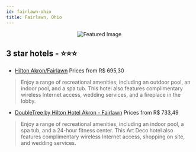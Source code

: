 ```yaml
---
id: fairlawn-ohio
title: Fairlawn, Ohio
---
```


<center><img src="https://i.travelapi.com/hotels/1000000/10000/4100/4055/dfc3cd3b_z.jpg" alt="Featured Image" /></center>


##  3 star hotels - ⭐️⭐️⭐️

-    [Hilton Akron/Fairlawn](https://us.hurb.com/hotels/fairlawn/hilton-akron-fairlawn-JNP-JP011677?cmp=18055) Prices from R$ 695,30
   > Enjoy a range of recreational amenities, including an outdoor pool, an indoor pool, and a spa tub. This hotel also features complimentary wireless Internet access, wedding services, and a fireplace in the lobby.
-    [DoubleTree by Hilton Hotel Akron - Fairlawn](https://us.hurb.com/hotels/fairlawn/doubletree-by-hilton-hotel-akron-fairlawn-JNP-JP211521?cmp=18055) Prices from R$ 733,49
   > Enjoy a range of recreational amenities, including an indoor pool, a spa tub, and a 24-hour fitness center. This Art Deco hotel also features complimentary wireless Internet access, shopping on site, and wedding services.
